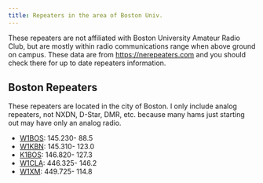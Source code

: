 ```yaml
---
title: Repeaters in the area of Boston Univ.
---
```


These repeaters are not affiliated with Boston University Amateur Radio Club, but are mostly within radio communications range when above ground on campus.
These data are from https://nerepeaters.com and you should check there for up to date repeaters information.


## Boston Repeaters

These repeaters are located in the city of Boston.
I only include analog repeaters, not NXDN, D-Star, DMR, etc. because many hams just starting out may have only an analog radio.

* [W1BOS](http://barc.org/145-23-repeater/): 145.230- 88.5
* [W1KBN](https://neradioclub.org/): 145.310- 123.0
* [K1BOS](https://www.mmra.org/repeaters/BBY/): 146.820- 127.3
* [W1CLA](https://www.cc-arc.org/repeaters/): 446.325- 146.2
* [W1XM](http://web.mit.edu/w1xm/www/): 449.725- 114.8